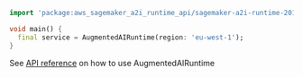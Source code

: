 ```dart
import 'package:aws_sagemaker_a2i_runtime_api/sagemaker-a2i-runtime-2019-11-07.dart';

void main() {
  final service = AugmentedAIRuntime(region: 'eu-west-1');
}
```

See [API reference](https://pub.dev/documentation/aws_sagemaker_a2i_runtime_api/latest/sagemaker-a2i-runtime-2019-11-07/AugmentedAIRuntime-class.html) on how to use AugmentedAIRuntime
